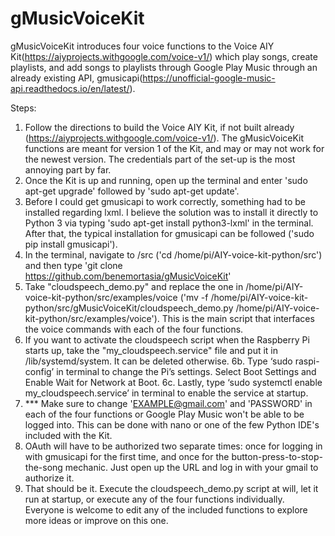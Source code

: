 # gMusicVoiceKit

gMusicVoiceKit introduces four voice functions to the Voice AIY Kit(https://aiyprojects.withgoogle.com/voice-v1/) which play songs, create playlists, and add songs to playlists through Google Play Music through an already existing API, gmusicapi(https://unofficial-google-music-api.readthedocs.io/en/latest/).

Steps:
1. Follow the directions to build the Voice AIY Kit, if not built already (https://aiyprojects.withgoogle.com/voice-v1/). The gMusicVoiceKit functions are meant for version 1 of the Kit, and may or may not work for the newest version. The credentials part of the set-up is the most annoying part by far.
2. Once the Kit is up and running, open up the terminal and enter 'sudo apt-get upgrade' followed by 'sudo apt-get update'.
3. Before I could get gmusicapi to work correctly, something had to be installed regarding lxml. I believe the solution was to install it directly to Python 3 via typing 'sudo apt-get install python3-lxml' in the terminal. After that, the typical installation for gmusicapi can be followed ('sudo pip install gmusicapi').
4. In the terminal, navigate to /src ('cd /home/pi/AIY-voice-kit-python/src') and then type 'git clone https://github.com/benemortasia/gMusicVoiceKit'
5. Take "cloudspeech_demo.py" and replace the one in /home/pi/AIY-voice-kit-python/src/examples/voice ('mv -f /home/pi/AIY-voice-kit-python/src/gMusicVoiceKit/cloudspeech_demo.py /home/pi/AIY-voice-kit-python/src/examples/voice'). This is the main script that interfaces the voice commands with each of the four functions.
6. If you want to activate the cloudspeech script when the Raspberry Pi starts up, take the "my_cloudspeech.service" file and put it in /lib/systemd/system. It can be deleted otherwise.
6b. Type ‘sudo raspi-config’ in terminal to change the Pi’s settings. Select Boot Settings and Enable Wait for Network at Boot.
6c. Lastly, type ‘sudo systemctl enable my_cloudspeech.service’ in terminal to enable the service at startup.
7. *** Make sure to change 'EXAMPLE@gmail.com' and 'PASSWORD' in each of the four functions or Google Play Music won't be able to be logged into. This can be done with nano or one of the few Python IDE's included with the Kit.
8. OAuth will have to be authorized two separate times: once for logging in with gmusicapi for the first time, and once for the button-press-to-stop-the-song mechanic. Just open up the URL and log in with your gmail to authorize it.
9. That should be it. Execute the cloudspeech_demo.py script at will, let it run at startup, or execute any of the four functions individually. Everyone is welcome to edit any of the included functions to explore more ideas or improve on this one.
